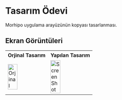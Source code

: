 # Tasarım Ödevi

Morhipo uygulama arayüzünün kopyası tasarlanması.

## Ekran Görüntüleri

<table>
  <tr>
    <th>Orjinal Tasarım</th>
    <th>Yapılan Tasarım</th>
  </tr>
  <tr>
    <td>
      <img src="https://user-images.githubusercontent.com/9364520/188979416-7e3907dd-ac23-4ce6-a3aa-88eba147e65f.jpg" alt="Orjinal" style="width: 50%;">
    </td>
    <td>
      <img src="https://user-images.githubusercontent.com/9364520/188979365-bc580d64-fcce-4e63-910f-25f1f22d3de6.png" alt="ScreenShot" style="width: 50%;">
    </td>
  </tr>

</table>






